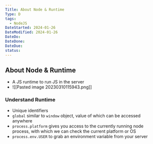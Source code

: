 ```yaml
---
Title: About Node & Runtime
Type: D
tags:
  - NodeJS
DateStarted: 2024-01-26
DateModified: 2024-01-26
DateDo: 
DateDone: 
DateDue: 
status:
---
```

## About Node & Runtime
- A JS runtime to run JS in the server  
- ![[Pasted image 20230310115943.png]]
### Understand Runtime
- Unique identifiers
- `global` similar to `window` object, value of which can be accessed anywhere
- `process.platform` gives you access to the currently running node process, with which we can check the current platform or OS
- `process.env.USER` to grab an environment variable from your server